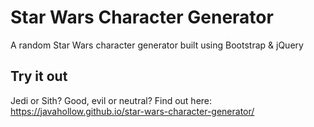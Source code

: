 # Star Wars Character Generator

A random Star Wars character generator built using Bootstrap &amp; jQuery

## Try it out
Jedi or Sith? Good, evil or neutral? Find out here: https://javahollow.github.io/star-wars-character-generator/

